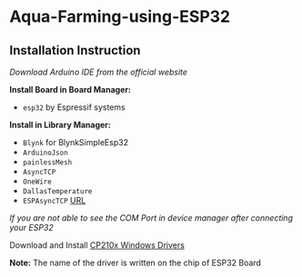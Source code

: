 # Aqua-Farming-using-ESP32

## Installation Instruction

_Download Arduino IDE from the official website_

**Install Board in Board Manager:**
- `esp32` by Espressif systems 

**Install in Library Manager:**
- `Blynk` for BlynkSimpleEsp32
- `ArduinoJson`
- `painlessMesh`
- `AsyncTCP`
- `OneWire`
- `DallasTemperature`
- `ESPAsyncTCP` [URL](https://randomnerdtutorials.com/esp-mesh-esp32-esp8266-painlessmesh)

*If you are not able to see the COM Port in device manager after connecting your ESP32*

Download and Install [CP210x Windows Drivers](https://www.silabs.com/developers/usb-to-uart-bridge-vcp-drivers?tab=downloads)

**Note:** The name of the driver is written on the chip of ESP32 Board